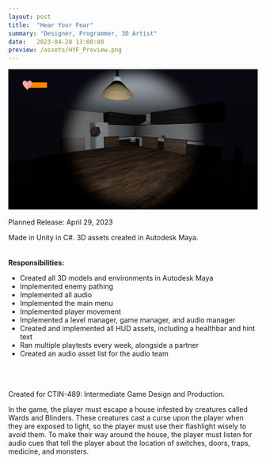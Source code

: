 ```yaml
---
layout: post
title:  "Hear Your Fear"
summary: "Designer, Programmer, 3D Artist"
date:   2023-04-20 13:00:00
preview: /assets/HYF_Preview.png
---
```


![Picture 1](/assets/HYF_Full.png)

Planned Release: April 29, 2023

Made in Unity in C#.
3D assets created in Autodesk Maya.
<br />
<br />
<br />
**Responsibilities:**
- Created all 3D models and environments in Autodesk Maya
- Implemented enemy pathing
- Implemented all audio
- Implemented the main menu
- Implemented player movement
- Implemented a level manager, game manager, and audio manager
- Created and implemented all HUD assets, including a healthbar and hint text
- Ran multiple playtests every week, alongside a partner
- Created an audio asset list for the audio team
<br />
<br />
<br />
Created for CTIN-489: Intermediate Game Design and Production.

In the game, the player must escape a house infested by creatures called Wards and Blinders. These creatures cast a curse upon the player when they are exposed to light, so the player must use their flashlight wisely to avoid them. To make their way around the house, the player must listen for audio cues that tell the player about the location of switches, doors, traps, medicine, and monsters.